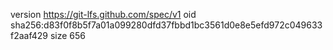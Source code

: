version https://git-lfs.github.com/spec/v1
oid sha256:d83f0f8b5f7a01a099280dfd37fbbd1bc3561d0e8e5efd972c049633f2aaf429
size 656
